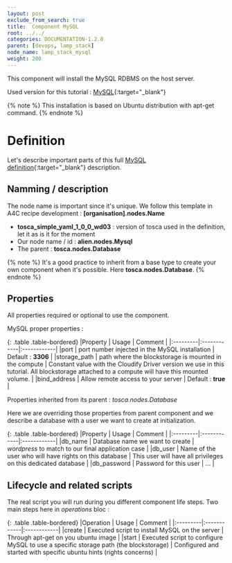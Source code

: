 ```yaml
---
layout: post
exclude_from_search: true
title:  Component MySQL
root: ../../
categories: DOCUMENTATION-1.2.0
parent: [devops, lamp_stack]
node_name: lamp_stack_mysql
weight: 200
---
```


This component will install the MySQL RDBMS on the host server.

Used version for this tutorial : [MySQL](https://github.com/alien4cloud/samples/tree/master/mysql){:target="_blank"}

{% note %}
This installation is based on Ubuntu distribution with apt-get command.
{% endnote %}

# Definition

Let's describe important parts of this full [MySQL definition](https://github.com/alien4cloud/samples/blob/master/mysql/definition/mysql-types.yml){:target="_blank"} description.

## Namming / description

The node name is important since it's unique. We follow this template in A4C recipe development : **[organisation].nodes.Name**

<div data-gist="https://gist.github.com/OresteVisari/71722e4e98dfd501606b.js"></div>

- **tosca_simple_yaml_1_0_0_wd03** : version of tosca used in the definition, let it as is it for the moment
- Our node name / id : **alien.nodes.Mysql**
- The parent : **tosca.nodes.Database**

{% note %}
It's a good practice to inherit from a base type to create your own component when it's possible. Here **tosca.nodes.Database**.
{% endnote %}

## Properties

All properties required or optional to use the component.

<div data-gist="https://gist.github.com/OresteVisari/c99550fb9b4e54eb38b1.js"></div>

MySQL proper properties :

{: .table .table-bordered}
|Property  | Usage | Comment |
|:---------|:------------|:------------|
|port  | port number injected in the MySQL installation | Default : **3306** |
|storage_path  | path where the blockstorage is mounted in the compute | Constant value with the Cloudify Driver version we use in this tutorial. All blockstorage attached to a compute will have this mounted volume. |
|bind_address | Allow remote access to your server | Default : **true** |

Properties inherited from its parent : *tosca.nodes.Database*

Here we are overriding those properties from parent component and we describe a database with a user we want to create at initialization.

{: .table .table-bordered}
|Property  | Usage | Comment |
|:---------|:------------|:------------|
|db_name  | Database name we want to create | *wordpress* to match to our final application case |
|db_user  | Name of the user who will have rights on this database | This user will have all privileges on this dedicated database |
|db_password  | Password for this user | ... |

## Lifecycle and related scripts

<div data-gist="https://gist.github.com/OresteVisari/521640547934b1f8ee39.js"></div>

The real script you will run during you different component life steps. Two main steps here in *operations* bloc :

{: .table .table-bordered}
|Operation  | Usage | Comment |
|:---------|:------------|:------------|
|create  | Executed script to install MySQL on the server | Through apt-get on you ubuntu image |
|start   | Executed script to configure MySQL to use a specific storage path (the blockstorage) | Configured and started with specific ubuntu hints (rights concerns) |
